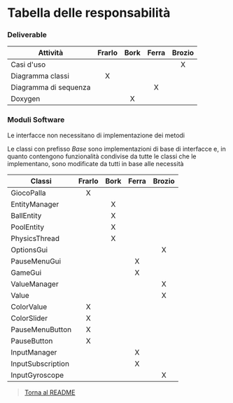 # Tabella delle responsabilità

### Deliverable

| Attività                      | Frarlo | Bork | Ferra | Brozio |
| ----------------------------- |:------:|:----:|:-----:|:------:|
|Casi d'uso|                    |        |      |X      |        |
|Diagramma classi               |X       |      |       |        |
|Diagramma di sequenza          |        |      |X      |        |
|Doxygen                        |        |X     |       |        |

### Moduli Software

Le interfacce non necessitano di implementazione dei metodi

Le classi con prefisso _Base_ sono implementazioni di base di interfacce e, 
in quanto contengono funzionalità condivise da tutte le classi che le implementano, 
sono modificate da tutti in base alle necessità

| Classi                        | Frarlo | Bork | Ferra | Brozio |
| ----------------------------- |:------:|:----:|:-----:|:------:|
|GiocoPalla                     |X       |      |       |        |
|EntityManager                  |        |X     |       |        |
|BallEntity                     |        |X     |       |        |
|PoolEntity                     |        |X     |       |        |
|PhysicsThread                  |        |X     |       |        |
|OptionsGui                     |        |      |       |X       |
|PauseMenuGui                   |        |      |X      |        |
|GameGui                        |        |      |X      |        |
|ValueManager                   |        |      |       |X       |
|Value                          |        |      |       |X       |
|ColorValue                     |X       |      |       |        |
|ColorSlider                    |X       |      |       |        |
|PauseMenuButton                |X       |      |       |        |
|PauseButton                    |X       |      |       |        |
|InputManager                   |        |      |X      |        |
|InputSubscription              |        |      |X      |        |
|InputGyroscope                 |        |      |       |X       |

> [Torna al README](../README.md)